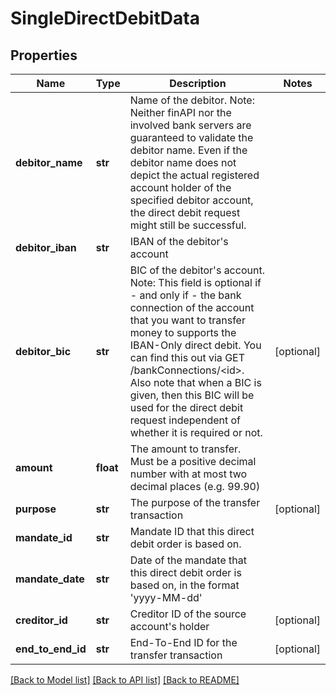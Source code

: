 # SingleDirectDebitData

## Properties
Name | Type | Description | Notes
------------ | ------------- | ------------- | -------------
**debitor_name** | **str** | Name of the debitor. Note: Neither finAPI nor the involved bank servers are guaranteed to validate the debitor name. Even if the debitor name does not depict the actual registered account holder of the specified debitor account, the direct debit request might still be successful. | 
**debitor_iban** | **str** | IBAN of the debitor&#39;s account | 
**debitor_bic** | **str** | BIC of the debitor&#39;s account. Note: This field is optional if - and only if - the bank connection of the account that you want to transfer money to supports the IBAN-Only direct debit. You can find this out via GET /bankConnections/&lt;id&gt;. Also note that when a BIC is given, then this BIC will be used for the direct debit request independent of whether it is required or not. | [optional] 
**amount** | **float** | The amount to transfer. Must be a positive decimal number with at most two decimal places (e.g. 99.90) | 
**purpose** | **str** | The purpose of the transfer transaction | [optional] 
**mandate_id** | **str** | Mandate ID that this direct debit order is based on. | 
**mandate_date** | **str** | Date of the mandate that this direct debit order is based on, in the format &#39;yyyy-MM-dd&#39; | 
**creditor_id** | **str** | Creditor ID of the source account&#39;s holder | [optional] 
**end_to_end_id** | **str** | End-To-End ID for the transfer transaction | [optional] 

[[Back to Model list]](../README.md#documentation-for-models) [[Back to API list]](../README.md#documentation-for-api-endpoints) [[Back to README]](../README.md)


